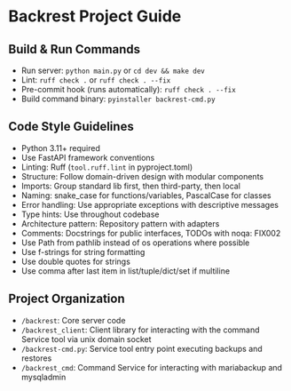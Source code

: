 # Backrest Project Guide

## Build & Run Commands
- Run server: `python main.py` or `cd dev && make dev`
- Lint: `ruff check .` or `ruff check . --fix`
- Pre-commit hook (runs automatically): `ruff check . --fix`
- Build command binary: `pyinstaller backrest-cmd.py`

## Code Style Guidelines
- Python 3.11+ required
- Use FastAPI framework conventions
- Linting: Ruff (`tool.ruff.lint` in pyproject.toml)
- Structure: Follow domain-driven design with modular components
- Imports: Group standard lib first, then third-party, then local
- Naming: snake_case for functions/variables, PascalCase for classes
- Error handling: Use appropriate exceptions with descriptive messages
- Type hints: Use throughout codebase
- Architecture pattern: Repository pattern with adapters
- Comments: Docstrings for public interfaces, TODOs with noqa: FIX002
- Use Path from pathlib instead of os operations where possible
- Use f-strings for string formatting
- Use double quotes for strings
- Use comma after last item in list/tuple/dict/set if multiline


## Project Organization
- `/backrest`: Core server code
- `/backrest_client`: Client library for interacting with the command Service tool via unix domain socket
- `/backrest-cmd.py`: Service tool entry point executing backups and restores
- `/backrest_cmd`: Command Service for interacting with mariabackup and mysqladmin